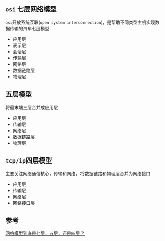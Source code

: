 ## `osi` 七层网络模型
`osi`开放系统互联(`open system interconnection`)，是帮助不同类型主机实现数据传输的汽车七层模型

* 应用层
* 表示层
* 会话层
* 传输层
* 网络层
* 数据链路层
* 物理层

## 五层模型
将最末端三层合并成应用层

* 应用层
* 传输层
* 网络层
* 数据链路层
* 物理层

## `tcp/ip`四层模型
主要关注网络通信核心，传输和网络，将数据链路和物理层合并为网络接口

* 应用层
* 传输层
* 网络层
* 网络接口层

## 参考
[网络模型到底是七层，五层，还是四层？](https://zhuanlan.zhihu.com/p/73807507)
